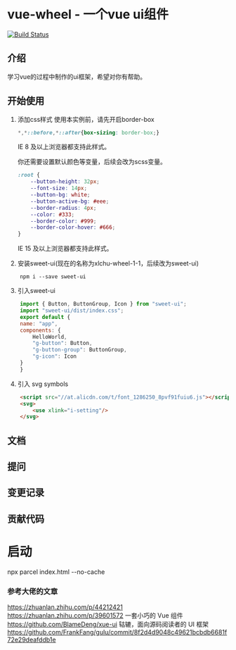 # vue-wheel - 一个vue ui组件
[![Build Status](https://travis-ci.org/Maricaya/vue-wheel.svg?branch=master)](https://travis-ci.org/Maricaya/vue-wheel)
## 介绍

学习vue的过程中制作的ui框架，希望对你有帮助。

## 开始使用
1. 添加css样式
    使用本实例前，请先开启border-box
    ```css
    *,*::before,*::after{box-sizing: border-box;}
    ```
    IE 8 及以上浏览器都支持此样式。

    你还需要设置默认颜色等变量，后续会改为scss变量。
    ```css
    :root {
        --button-height: 32px;
        --font-size: 14px;
        --button-bg: white;
        --button-active-bg: #eee;
        --border-radius: 4px;
        --color: #333;
        --border-color: #999;
        --border-color-hover: #666;
    }
    ```
    IE 15 及以上浏览器都支持此样式。

2. 安装sweet-ui(现在的名称为xlchu-wheel-1-1，后续改为sweet-ui)
```
    npm i --save sweet-ui
```

3. 引入sweet-ui
```js
    import { Button, ButtonGroup, Icon } from "sweet-ui";
    import "sweet-ui/dist/index.css";
    export default {
    name: "app",
    components: {
        HelloWorld,
        "g-button": Button,
        "g-button-group": ButtonGroup,
        "g-icon": Icon
    }
    }
```

4. 引入 svg symbols
```html
    <script src="//at.alicdn.com/t/font_1286250_8pvf91fuiu6.js"></script>
    <svg>
        <use xlink="i-setting"/>
    </svg>
```
## 文档

## 提问

## 变更记录

## 贡献代码



# 启动
npx parcel index.html --no-cache

### 参考大佬的文章
https://zhuanlan.zhihu.com/p/44212421
https://zhuanlan.zhihu.com/p/39601572
一套小巧的 Vue 组件<https://github.com/BlameDeng/xue-ui>
轱辘，面向源码阅读者的 UI 框架<https://github.com/FrankFang/gulu/commit/8f2d4d9048c49621bcbdb6681f72e29deafddb1e>